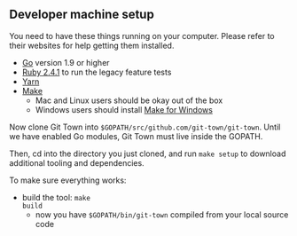 ## Developer machine setup

You need to have these things running on your computer. Please refer to their
websites for help getting them installed.

- [Go](https://golang.org) version 1.9 or higher
- [Ruby 2.4.1](https://www.ruby-lang.org/en/documentation/installation) to run
  the legacy feature tests
- [Yarn](https://yarnpkg.com/)
- [Make](https://www.gnu.org/software/make)
  - Mac and Linux users should be okay out of the box
  - Windows users should install
    [Make for Windows](http://gnuwin32.sourceforge.net/packages/make.htm)

Now clone Git Town into `$GOPATH/src/github.com/git-town/git-town`. Until we
have enabled Go modules, Git Town must live inside the GOPATH.

Then, cd into the directory you just cloned, and run
<code textrun="verify-make-command">make setup</code> to download additional
tooling and dependencies.

To make sure everything works:

- build the tool: <code textrun="verify-make-command">make build</code>
  - now you have `$GOPATH/bin/git-town` compiled from your local source code
